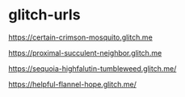 # glitch-urls

https://certain-crimson-mosquito.glitch.me

https://proximal-succulent-neighbor.glitch.me

https://sequoia-highfalutin-tumbleweed.glitch.me/

https://helpful-flannel-hope.glitch.me/

